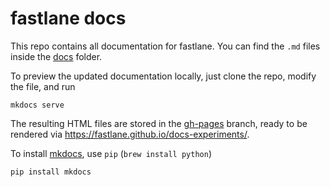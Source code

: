 # fastlane docs

This repo contains all documentation for fastlane. You can find the `.md` files inside the [docs](docs) folder. 

To preview the updated documentation locally, just clone the repo, modify the file, and run

```
mkdocs serve
```

The resulting HTML files are stored in the [gh-pages](https://github.com/fastlane/docs-experiments/tree/gh-pages) branch, ready to be rendered via https://fastlane.github.io/docs-experiments/.

To install [mkdocs](http://www.mkdocs.org/), use `pip` (`brew install python`)

```
pip install mkdocs
```
